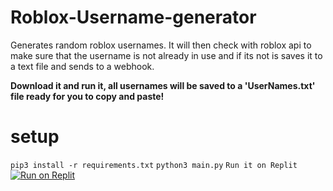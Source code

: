 # Roblox-Username-generator

Generates random roblox usernames. It will then check with roblox api to make sure that the username is not already in use and if its not is saves it to a text file and sends to a webhook.

**Download it and run it, all usernames will be saved to a 'UserNames.txt' file ready for you to copy and paste!**

# setup
`pip3 install -r requirements.txt`
`python3 main.py`
`Run it on Replit`[![Run on Replit](https://replit.com/badge/github/Dhirk07/Roblox-Username-generator)](https://replit.com/github/Dhirk07/Roblox-Username-generator)
